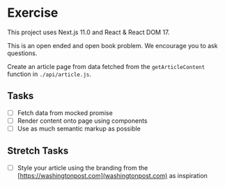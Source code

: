 # Exercise

This project uses Next.js 11.0 and React & React DOM 17.

This is an open ended and open book problem. We encourage you to ask questions.

Create an article page from data fetched from the `getArticleContent` function in `./api/article.js`.

## Tasks

- [ ] Fetch data from mocked promise
- [ ] Render content onto page using components
- [ ] Use as much semantic markup as possible

## Stretch Tasks

- [ ] Style your article using the branding from the [https://washingtonpost.com](washingtonpost.com) as inspiration
